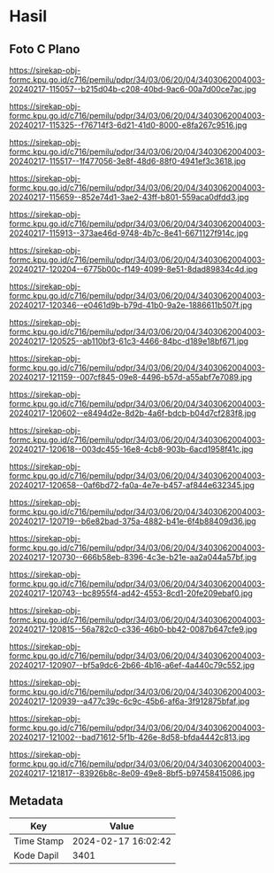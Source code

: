 # Hasil

## Foto C Plano

https://sirekap-obj-formc.kpu.go.id/c716/pemilu/pdpr/34/03/06/20/04/3403062004003-20240217-115057--b215d04b-c208-40bd-9ac6-00a7d00ce7ac.jpg

https://sirekap-obj-formc.kpu.go.id/c716/pemilu/pdpr/34/03/06/20/04/3403062004003-20240217-115325--f76714f3-6d21-41d0-8000-e8fa267c9516.jpg

https://sirekap-obj-formc.kpu.go.id/c716/pemilu/pdpr/34/03/06/20/04/3403062004003-20240217-115517--1f477056-3e8f-48d6-88f0-4941ef3c3618.jpg

https://sirekap-obj-formc.kpu.go.id/c716/pemilu/pdpr/34/03/06/20/04/3403062004003-20240217-115659--852e74d1-3ae2-43ff-b801-559aca0dfdd3.jpg

https://sirekap-obj-formc.kpu.go.id/c716/pemilu/pdpr/34/03/06/20/04/3403062004003-20240217-115913--373ae46d-9748-4b7c-8e41-6671127f914c.jpg

https://sirekap-obj-formc.kpu.go.id/c716/pemilu/pdpr/34/03/06/20/04/3403062004003-20240217-120204--6775b00c-f149-4099-8e51-8dad89834c4d.jpg

https://sirekap-obj-formc.kpu.go.id/c716/pemilu/pdpr/34/03/06/20/04/3403062004003-20240217-120346--e0461d9b-b79d-41b0-9a2e-1886611b507f.jpg

https://sirekap-obj-formc.kpu.go.id/c716/pemilu/pdpr/34/03/06/20/04/3403062004003-20240217-120525--ab110bf3-61c3-4466-84bc-d189e18bf671.jpg

https://sirekap-obj-formc.kpu.go.id/c716/pemilu/pdpr/34/03/06/20/04/3403062004003-20240217-121159--007cf845-09e8-4496-b57d-a55abf7e7089.jpg

https://sirekap-obj-formc.kpu.go.id/c716/pemilu/pdpr/34/03/06/20/04/3403062004003-20240217-120602--e8494d2e-8d2b-4a6f-bdcb-b04d7cf283f8.jpg

https://sirekap-obj-formc.kpu.go.id/c716/pemilu/pdpr/34/03/06/20/04/3403062004003-20240217-120618--003dc455-16e8-4cb8-903b-6acd1958f41c.jpg

https://sirekap-obj-formc.kpu.go.id/c716/pemilu/pdpr/34/03/06/20/04/3403062004003-20240217-120658--0af6bd72-fa0a-4e7e-b457-af844e632345.jpg

https://sirekap-obj-formc.kpu.go.id/c716/pemilu/pdpr/34/03/06/20/04/3403062004003-20240217-120719--b6e82bad-375a-4882-b41e-6f4b88409d36.jpg

https://sirekap-obj-formc.kpu.go.id/c716/pemilu/pdpr/34/03/06/20/04/3403062004003-20240217-120730--666b58eb-8396-4c3e-b21e-aa2a044a57bf.jpg

https://sirekap-obj-formc.kpu.go.id/c716/pemilu/pdpr/34/03/06/20/04/3403062004003-20240217-120743--bc8955f4-ad42-4553-8cd1-20fe209ebaf0.jpg

https://sirekap-obj-formc.kpu.go.id/c716/pemilu/pdpr/34/03/06/20/04/3403062004003-20240217-120815--56a782c0-c336-46b0-bb42-0087b647cfe9.jpg

https://sirekap-obj-formc.kpu.go.id/c716/pemilu/pdpr/34/03/06/20/04/3403062004003-20240217-120907--bf5a9dc6-2b66-4b16-a6ef-4a440c79c552.jpg

https://sirekap-obj-formc.kpu.go.id/c716/pemilu/pdpr/34/03/06/20/04/3403062004003-20240217-120939--a477c39c-6c9c-45b6-af6a-3f912875bfaf.jpg

https://sirekap-obj-formc.kpu.go.id/c716/pemilu/pdpr/34/03/06/20/04/3403062004003-20240217-121002--bad71612-5f1b-426e-8d58-bfda4442c813.jpg

https://sirekap-obj-formc.kpu.go.id/c716/pemilu/pdpr/34/03/06/20/04/3403062004003-20240217-121817--83926b8c-8e09-49e8-8bf5-b97458415086.jpg


## Metadata

| Key        | Value               |
| ---------- | ------------------- |
| Time Stamp | 2024-02-17 16:02:42 |
| Kode Dapil | 3401                |



